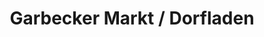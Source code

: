 ---
title: "Garbecker Markt / Dorfladen"
url: /balve/garbecker-markt-dorfladen/
shop: Lebensmittel
---